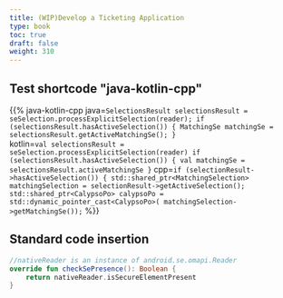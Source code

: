 ```yaml
---
title: (WIP)Develop a Ticketing Application
type: book
toc: true
draft: false
weight: 310
---
```


## Test shortcode "java-kotlin-cpp"

{{% java-kotlin-cpp 
java=`SelectionsResult selectionsResult = seSelection.processExplicitSelection(reader);
if (selectionsResult.hasActiveSelection()) {
    MatchingSe matchingSe = selectionsResult.getActiveMatchingSe();
}`  
kotlin=`val selectionsResult = seSelection.processExplicitSelection(reader)
if (selectionsResult.hasActiveSelection()) {
    val matchingSe = selectionsResult.activeMatchingSe
}` 
cpp=`if (selectionResult->hasActiveSelection()) {
    std::shared_ptr<MatchingSelection> matchingSelection =
        selectionResult->getActiveSelection();
    std::shared_ptr<CalypsoPo> calypsoPo =
        std::dynamic_pointer_cast<CalypsoPo>(
            matchingSelection->getMatchingSe());`
%}}

## Standard code insertion

```kotlin
//nativeReader is an instance of android.se.omapi.Reader
override fun checkSePresence(): Boolean {
    return nativeReader.isSecureElementPresent
}
```